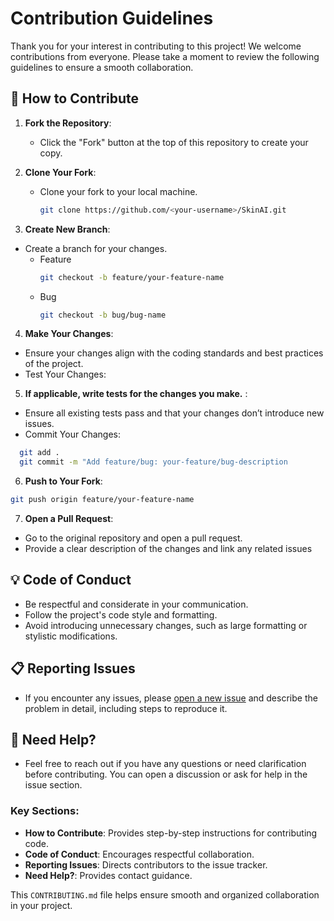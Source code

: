 # Contribution Guidelines

Thank you for your interest in contributing to this project! We welcome contributions from everyone. Please take a moment to review the following guidelines to ensure a smooth collaboration.

## 🚀 How to Contribute

1. **Fork the Repository**:
   - Click the "Fork" button at the top of this repository to create your copy.
   
2. **Clone Your Fork**:
   - Clone your fork to your local machine.
     ```bash
     git clone https://github.com/<your-username>/SkinAI.git
     ```
3. **Create New Branch**:
- Create a branch for your changes.
  - Feature
     ```bash
     git checkout -b feature/your-feature-name
     ```
  - Bug
     ```bash
     git checkout -b bug/bug-name
     ```
4. **Make Your Changes**:

- Ensure your changes align with the coding standards and best practices of the project.
- Test Your Changes:

5. **If applicable, write tests for the changes you make.** :
  - Ensure all existing tests pass and that your changes don’t introduce new issues.
  - Commit Your Changes:
```bash
  git add .
  git commit -m "Add feature/bug: your-feature/bug-description
```
6. **Push to Your Fork**:
  ```bash
  git push origin feature/your-feature-name
  ```
7. **Open a Pull Request**:
  - Go to the original repository and open a pull request.
  - Provide a clear description of the changes and link any related issues

## 💡 Code of Conduct
  - Be respectful and considerate in your communication.
  - Follow the project's code style and formatting.
  - Avoid introducing unnecessary changes, such as large formatting or stylistic modifications.

## 📋 Reporting Issues
  - If you encounter any issues, please [open a new issue](https://github.com/your-repository/issues) and describe the problem in detail, including steps to reproduce it.

## 💬 Need Help?
  - Feel free to reach out if you have any questions or need clarification before contributing. You can open a discussion or ask for help in the issue section.



### Key Sections:
- **How to Contribute**: Provides step-by-step instructions for contributing code.
- **Code of Conduct**: Encourages respectful collaboration.
- **Reporting Issues**: Directs contributors to the issue tracker.
- **Need Help?**: Provides contact guidance.

This `CONTRIBUTING.md` file helps ensure smooth and organized collaboration in your project.

     
  
